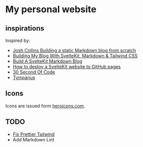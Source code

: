 # My personal website

## inspirations

Inspired by:

- [Josh Collins Building a static Markdown blog from scratch](https://joshcollinsworth.com/blog/build-static-sveltekit-markdown-blog)
- [Building My Blog With SvelteKit, Markdown & Tailwind CSS](https://www.youtube.com/watch?v=cxNDZHwln1w)
- [Build A SvelteKit Markdown Blog](https://joyofcode.xyz/sveltekit-markdown-blog)
- [How to deploy a SvelteKit website to GitHub pages](https://www.okupter.com/blog/deploy-sveltekit-website-to-github-pages)
- [30 Second Of Code](https://www.30secondsofcode.org/)
- [Tympanus](https://tympanus.net/codrops/category/tutorials/)

## Icons

Icons are issued form [heroicons.com](https://heroicons.com/).

## TODO

- [Fix Prettier Tailwind](https://github.com/tailwindlabs/prettier-plugin-tailwindcss/issues/176)
- Add Markdown Lint
